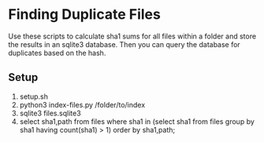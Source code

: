 # Finding Duplicate Files

Use these scripts to calculate sha1 sums for all files within a folder and store the results in an sqlite3 database. Then you can query the database for duplicates based on the hash.

## Setup

1. setup.sh
2. python3 index-files.py /folder/to/index
3. sqlite3 files.sqlite3
4. select sha1,path from files where sha1 in (select sha1 from files group by sha1 having count(sha1) > 1) order by sha1,path;

